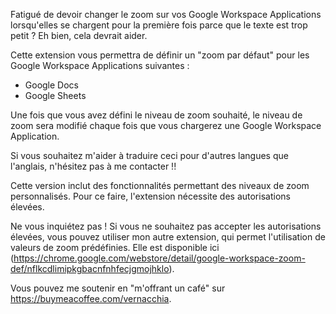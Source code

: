 Fatigué de devoir changer le zoom sur vos Google Workspace Applications lorsqu'elles se chargent pour la première fois parce que le texte est trop petit ? Eh bien, cela devrait aider.

Cette extension vous permettra de définir un "zoom par défaut" pour les Google Workspace Applications suivantes :

- Google Docs
- Google Sheets

Une fois que vous avez défini le niveau de zoom souhaité, le niveau de zoom sera modifié chaque fois que vous chargerez une Google Workspace Application.

Si vous souhaitez m'aider à traduire ceci pour d'autres langues que l'anglais, n'hésitez pas à me contacter !!

Cette version inclut des fonctionnalités permettant des niveaux de zoom personnalisés. Pour ce faire, l'extension nécessite des autorisations élevées.

Ne vous inquiétez pas ! Si vous ne souhaitez pas accepter les autorisations élevées, vous pouvez utiliser mon autre extension, qui permet l'utilisation de valeurs de zoom prédéfinies. Elle est disponible ici (https://chrome.google.com/webstore/detail/google-workspace-zoom-def/nflkcdlimipkgbacnfnhfecjgmojhklo).

Vous pouvez me soutenir en "m'offrant un café" sur https://buymeacoffee.com/vernacchia.
